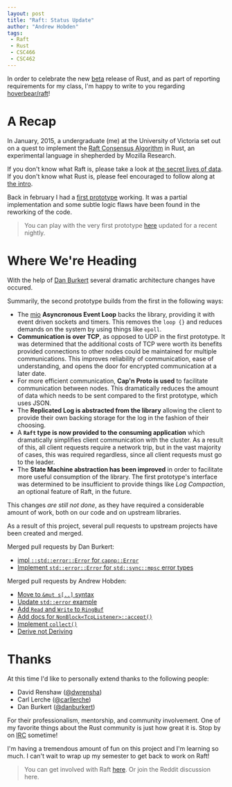 ```yaml
---
layout: post
title: "Raft: Status Update"
author: "Andrew Hobden"
tags:
 - Raft
 - Rust
 - CSC466
 - CSC462
---
```


In order to celebrate the new [beta](http://blog.rust-lang.org/2015/04/03/Rust-1.0-beta.html) release of Rust, and as part of reporting requirements for my class, I'm happy to write to you regarding [hoverbear/raft](https://github.com/hoverbear/raft)!

# A Recap

In January, 2015, a undergraduate (me) at the University of Victoria set out on a quest to implement the [Raft Consensus Algorithm](http://raftconsensus.github.io/) in Rust, an experimental language in shepherded by Mozilla Research.

If you don't know what Raft is, please take a look at [the secret lives of data](http://thesecretlivesofdata.com/raft/). If you don't know what Rust is, please feel encouraged to follow along at [the intro](http://doc.rust-lang.org/nightly/intro.html).

Back in february I had a [first prototype](http://hoverbear.org/2015/02/24/raft-update-3/) working. It was a partial implementation and some subtle logic flaws have been found in the reworking of the code.

> You can play with the very first prototype [here](https://github.com/hoverbear/raft/tree/first-prototype) updated for a recent nightly.

# Where We're Heading

With the help of [Dan Burkert](https://github.com/danburkert/) several dramatic architecture changes have occured.

Summarily, the second prototype builds from the first in the following ways:

* The [mio](https://github.com/carllerche/mio) **Asyncronous Event Loop** backs the library, providing
  it with event driven sockets and timers. This removes the `loop {}` and
  reduces demands on the system by using things like `epoll`.
* **Communication is over TCP**, as opposed to UDP in the first prototype. It
  was determined that the additional costs of TCP were worth its benefits
  provided connections to other nodes could be maintained for multiple
  communications. This improves reliability of communication, ease of
  understanding, and opens the door for encrypted communication at a later date.
* For more efficient communication, **Cap'n Proto is used** to facilitate
  communication between nodes. This dramatically reduces the amount of data
  which needs to be sent compared to the first prototype, which uses JSON.
* The **Replicated Log is abstracted from the library** allowing the client to
  provide their own backing storage for the log in the fashion of their choosing.
* A **`Raft` type is now provided to the consuming application** which
  dramatically simplifies client communication with the cluster. As a result of
  this, all client requests require a network trip, but in the vast majority of
  cases, this was required regardless, since all client requests must go to the
  leader.
* The **State Machine abstraction has been improved** in order to facilitate
  more useful consumption of the library. The first prototype's interface was
  determined to be insufficient to provide things like *Log Compaction*, an
  optional feature of Raft, in the future.

This changes *are still not done*, as they have required a considerable amount of work, both on our code and on upstream libraries.

As a result of this project, several pull requests to upstream projects have
been created and merged.

Merged pull requests by Dan Burkert:

* [impl `::std::error::Error` for `capnp::Error`](https://github.com/dwrensha/capnproto-rust/pull/30)
* [Implement `std::error::Error` for `std::sync::mpsc` error types](https://github.com/rust-lang/rust/pull/23125)

Merged pull requests by Andrew Hobden:

* [Move to `&mut s[..]` syntax](https://github.com/dwrensha/capnproto-rust/pull/35)
* [Update `std::error` example](https://github.com/rust-lang/rust/pull/23836)
* [Add `Read` and `Write` to `RingBuf`](https://github.com/carllerche/bytes/pull/12)
* [Add docs for `NonBlock<TcpListener>::accept()`](https://github.com/carllerche/mio/pull/144)
* [Implement `collect()`](https://github.com/carllerche/syncbox/pull/13)
* [Derive not Deriving](https://github.com/rust-lang/rustc-serialize/pull/30)

# Thanks

At this time I'd like to personally extend thanks to the following people:

* David Renshaw ([@dwrensha](https://github.com/dwrensha/))
* Carl Lerche ([@carllerche](https://github.com/carllerche/))
* Dan Burkert ([@danburkert](https://github.com/danburkert/))

For their professionalism, mentorship, and community involvement. One of my favorite things about the Rust community is just how great it is. Stop by on [IRC](https://client01.chat.mibbit.com/?server=irc.mozilla.org&channel=%23rust) sometime!

I'm having a tremendous amount of fun on this project and I'm learning so much. I can't wait to wrap up my semester to get back to work on Raft!

> You can get involved with Raft [here](http://github.com/hoverbear/raft). Or join the Reddit discussion here.

